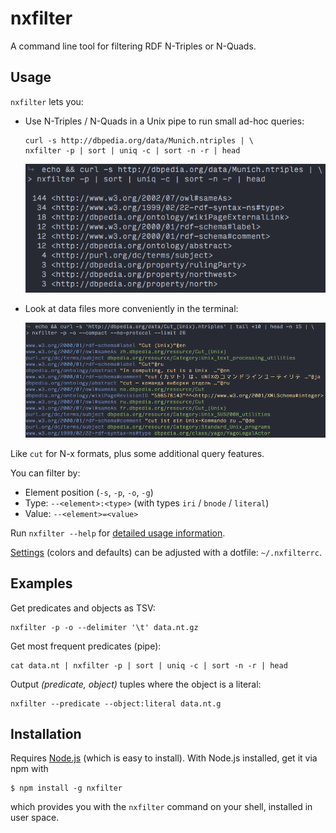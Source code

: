 # nxfilter

A command line tool for filtering RDF N-Triples or N-Quads.


## Usage

`nxfilter` lets you:

- Use N-Triples / N-Quads in a Unix pipe to run small ad-hoc queries:

    ```shell
    curl -s http://dbpedia.org/data/Munich.ntriples | \
    nxfilter -p | sort | uniq -c | sort -n -r | head
    ```

    ![screenshot](doc/screenshots/query1.png)

- Look at data files more conveniently in the terminal:

    ![screenshot](doc/screenshots/colors.png)

Like `cut` for N-x formats, plus some additional query features.

You can filter by:

- Element position (`-s`, `-p`, `-o`, `-g`)
- Type: `--<element>:<type>` (with types `iri` / `bnode` / `literal`)
- Value: `--<element>=<value>`

Run `nxfilter --help` for [detailed usage information](doc/cli/usage.txt).

[Settings](bin/defaults.json) (colors and defaults) can be adjusted with a dotfile: `~/.nxfilterrc`.



## Examples

Get predicates and objects as TSV:

    nxfilter -p -o --delimiter '\t' data.nt.gz

Get most frequent predicates (pipe):

    cat data.nt | nxfilter -p | sort | uniq -c | sort -n -r | head

Output _(predicate, object)_ tuples where the object is a literal:

    nxfilter --predicate --object:literal data.nt.g



## Installation

Requires [Node.js](http://nodejs.org/) (which is easy to install). With Node.js installed, get it via npm with

    $ npm install -g nxfilter

which provides you with the `nxfilter` command on your shell, installed in user space.

